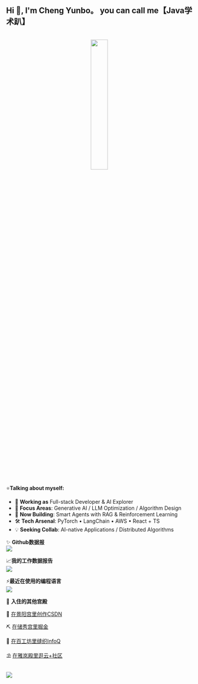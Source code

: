  ## Hi 👋, I'm Cheng Yunbo。 you can call me【Java学术趴】
 
<br>
<div align="center">
 <img style="width:30%" src="https://cdn.jsdelivr.net/gh/LM20230311/LM20230311/assets/images/developer.svg" />
</div>
<br>

⭐**Talking about myself:**

- 🚀 **Working as** Full-stack Developer & AI Explorer
- 🌟 **Focus Areas**: Generative AI / LLM Optimization / Algorithm Design
- 🤖 **Now Building**: Smart Agents with RAG & Reinforcement Learning
- 🛠️ **Tech Arsenal**: PyTorch • LangChain • AWS • React + TS
- 💡 **Seeking Collab**: AI-native Applications / Distributed Algorithms

✨ **Github数据报**
<br>
<a href="https://github-readme-stats.vercel.app/api?cache_seconds=1800&username=yunbocheng4379">
<img align="center" src="https://github-readme-stats.vercel.app/api?hide_title=true&cache_seconds=1800&username=yunbocheng4379&hide_border=false&show_icons=true&include_all_commits=true&count_private=true&theme=buefy&locale=cn&line_height=20" />
</a>
<br>

📈️**我的工作数据报告**
<br>
<a href="https://github-readme-stats.vercel.app/api/wakatime?username=yunbocheng4379" style="width:50%">
  <img align="center" src="https://github-readme-stats.vercel.app/api/wakatime?username=LM20230311&layout=compact" />
</a>
<br>

⚡**最近在使用的编程语言**
<br>
<a href="https://github-readme-stats.vercel.app/api/top-langs/?layout=compact&username=yunbocheng4379">
  <img align="center" src="https://github-readme-stats.vercel.app/api/top-langs/?layout=compact&username=yunbocheng4379&hide_title=true&hide_border=false&line_height=20&theme=flag-india&locale=cn" />
</a>
<br>

🚀 **入住的其他宫殿**

💌 <a href="https://blog.csdn.net/chengbaobao520?spm=1000.2115.3001.5343">在景阳宫里创作CSDN</a>

⛏️ <a href="https://juejin.cn/user/1812468410623982?utm_source=gold_browser_extension">在储秀宫里掘金</a>

🧶 <a href="https://www.infoq.cn/profile/198749C57E919B/publish">在百工坊里缝织InfoQ</a>

⛱️ <a href="https://cloud.tencent.com/developer/user/5895312">在雅岚殿里逛云+社区</a> 

<br>
<img src="https://cdn.jsdelivr.net/gh/LM20230311/LM20230311/assets/images/icon.png" />
